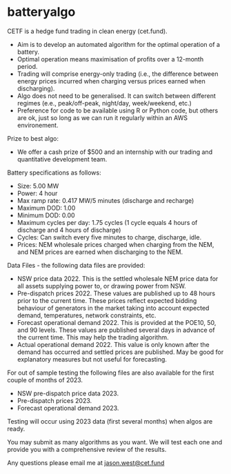 # batteryalgo
CETF is a hedge fund trading in clean energy (cet.fund).
- Aim is to develop an automated algorithm for the optimal operation of a battery.
- Optimal operation means maximisation of profits over a 12-month period.
- Trading will comprise energy-only trading (i.e., the difference between energy prices incurred when charging versus prices earned when discharging).
- Algo does not need to be generalised. It can switch between different regimes (e.e., peak/off-peak, night/day, week/weekend, etc.)
- Preference for code to be available using R or Python code, but others are ok, just so long as we can run it regularly within an AWS environement.

Prize to best algo:
- We offer a cash prize of $500 and an internship with our trading and quantitative development team.

Battery specifications as follows:
- Size: 5.00 MW
- Power: 4 hour
- Max ramp rate: 0.417 MW/5 minutes (discharge and recharge)
- Maximum DOD: 1.00
- Minimum DOD: 0.00
- Maximum cycles per day: 1.75 cycles (1 cycle equals 4 hours of discharge and 4 hours of discharge)
- Cycles: Can switch every five minutes to charge, discharge, idle.
- Prices: NEM wholesale prices charged when charging from the NEM, and NEM prices are earned when discharging to the NEM.

Data Files - the following data files are provided:
 - NSW price data 2022. This is the settled wholesale NEM price data for all assets supplying power to, or drawing power from NSW.
 - Pre-dispatch prices 2022. These values are published up to 48 hours prior to the current time. These prices reflect expected bidding behaviour of generators in the market taking into account expected demand, temperatures, network constraints, etc.
 - Forecast operational demand 2022. This is provided at the POE10, 50, and 90 levels. These values are published several days in advance of the current time. This may help the trading algorithm.
 - Actual operational demand 2022. This value is only known after the demand has occurred and settled prices are published. May be good for explanatory measures but not useful for forecasting.

For out of sample testing the following files are also available for the first couple of months of 2023.
 - NSW pre-dispatch price data 2023.
 - Pre-dispatch prices 2023.
 - Forecast operational demand 2023.

Testing will occur using 2023 data (first several months) when algos are ready.

You may submit as many algorithms as you want. We will test each one and provide you with a comprehensive review of the results.

Any questions please email me at jason.west@cet.fund
